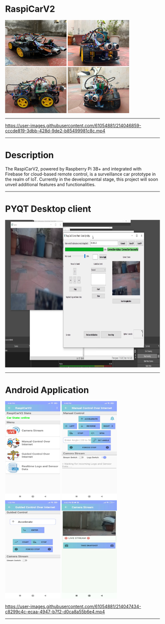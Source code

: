 # RaspiCarV2

<img src="Images/IMG-0032.jpg" width="200" height= "150"> <img src="Images/image2.jpeg" width="200"> 
<img src="Images/image3.jpg" width="200"> <img src="Images/image4.jpg" width="200">

<hr>

https://user-images.githubusercontent.com/61054881/214046859-cccde819-3dbb-428d-9de2-b85499981c8c.mp4

<hr>

# Description
The RaspiCarV2, powered by Raspberry Pi 3B+ and integrated with Firebase for cloud-based remote control, is a surveillance car prototype in the realm of IoT. Currently in the developmental stage, this project will soon unveil additional features and functionalities.
<hr>

# PYQT Desktop client
<img src="Images/image5.png" width="640" height= "480">
<hr>

# Android Application
<img src="Images/image6.jpeg" width="180" height= "320"> <img src="Images/image7.jpeg" width="180" height= "320"> <img src="Images/image5.jpeg" width="180" height= "320"> <img src="Images/image9.jpeg" width="180" height= "320">

https://user-images.githubusercontent.com/61054881/214047434-c8299c4c-ecaa-4947-b7f2-d0ca8a55b6e4.mp4

<hr>

